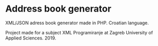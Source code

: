 # Address book generator

XML/JSON adress book generator made in PHP.
Croatian language.

Project made for a subject XML Programiranje at Zagreb University of Applied Sciences.
2019.
